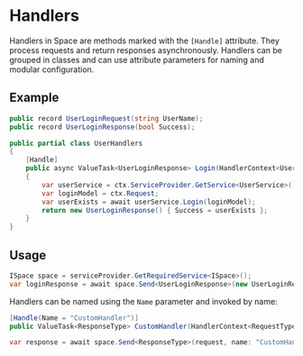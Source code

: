 # Handlers

Handlers in Space are methods marked with the `[Handle]` attribute. They process requests and return responses asynchronously. Handlers can be grouped in classes and can use attribute parameters for naming and modular configuration.

## Example
```csharp
public record UserLoginRequest(string UserName);
public record UserLoginResponse(bool Success);

public partial class UserHandlers
{
    [Handle]
    public async ValueTask<UserLoginResponse> Login(HandlerContext<UserLoginRequest> ctx)
    {
        var userService = ctx.ServiceProvider.GetService<UserService>();
        var loginModel = ctx.Request;
        var userExists = await userService.Login(loginModel);
        return new UserLoginResponse() { Success = userExists };
    }
}
```

## Usage
```csharp
ISpace space = serviceProvider.GetRequiredService<ISpace>();
var loginResponse = await space.Send<UserLoginResponse>(new UserLoginRequest { UserName = "sc" });
```

Handlers can be named using the `Name` parameter and invoked by name:
```csharp
[Handle(Name = "CustomHandler")]
public ValueTask<ResponseType> CustomHandler(HandlerContext<RequestType> ctx) { ... }

var response = await space.Send<ResponseType>(request, name: "CustomHandler");
```
